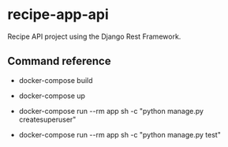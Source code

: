 # recipe-app-api
Recipe API project using the Django Rest Framework.

## Command reference
- docker-compose build
- docker-compose up

- docker-compose run --rm app sh -c "python manage.py createsuperuser"
- docker-compose run --rm app sh -c "python manage.py test"